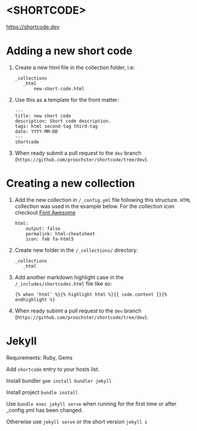 # \<SHORTCODE>

https://shortcode.dev

# Adding a new short code

1. Create a new html file in the collection folder, i.e:

     ```
     _collections
        _html
            new-short-code.html
     ```

2. Use this as a template for the front matter:

    ```
    ---
    title: new short code
    description: Short code description.  
    tags: html second-tag third-tag
    date: YYYY-MM-DD
    ---
    shortcode
    ```

3. When ready submit a pull request to the `dev` branch (`https://github.com/proochster/shortcode/tree/dev`). 

# Creating a new collection

1. Add the new collection in `/_config.yml` file following this structure. `HTML` collection was used in the example below. For the collection icon checkout [Font Awesome](https://fontawesome.com/cheatsheet)

    ```
    html:
        output: false
        permalink: html-cheatsheet
        icon: fab fa-html5
    ```

2. Create new folder in the `/_collections/` directory:

     ```
     _collections
        _html
     ```

3. Add another markdown highlight case in the `/_includes/shortcodes.html` file like so:

    ``` liquid
    {% when 'html' %}{% highlight html %}{{ code.content }}{% endhighlight %} 
    ```  

4. When ready subimt a pull request to the `dev` branch (`https://github.com/proochster/shortcode/tree/dev`).  

# Jekyll

Requirements: Ruby, Gems

Add `shortcode` entry to your hosts list.

Install bundler `gem install bundler jekyll`

Install project `bundle install`

Use `bundle exec jekyll serve` when running for the first time or after _config.yml has been changed.

Otherwise use `jekyll serve` or the short version `jekyll s`